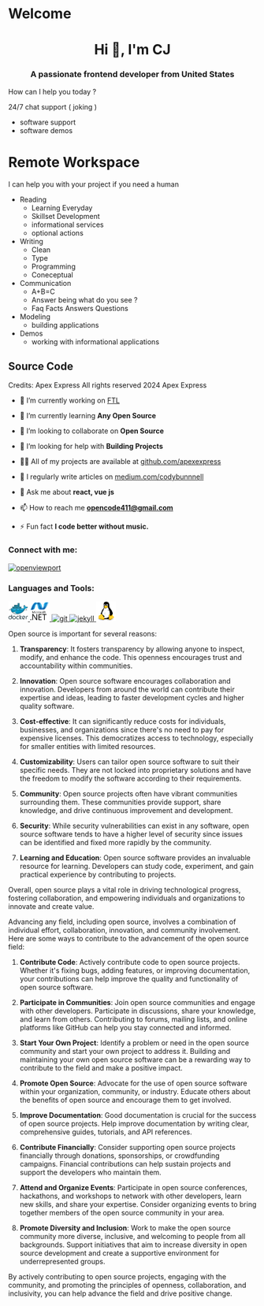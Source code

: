 # Welcome

<h1 align="center">Hi 👋, I'm CJ</h1>
<h3 align="center">A passionate frontend developer from United States</h3>

How can I help you today ?

24/7 chat support ( joking )

+ software support
+ software demos
  
# Remote Workspace
I can help you with your project if you need a human
  * Reading
    + Learning Everyday
    + Skillset Development
    + informational services
    + optional actions
  * Writing
     + Clean
     + Type
     + Programming
     + Coneceptual
  * Communication
     + A+B=C
     + Answer being what do you see ?
     + Faq Facts Answers Questions
  * Modeling
     + building applications
  * Demos
     + working with informational applications
## Source Code
Credits: Apex Express
<reserved> All rights reserved 2024 Apex Express

- 🔭 I’m currently working on [FTL](github.com/Apexexpress/FTL)

- 🌱 I’m currently learning **Any Open Source**

- 👯 I’m looking to collaborate on **Open Source**

- 🤝 I’m looking for help with **Building Projects**

- 👨‍💻 All of my projects are available at [github.com/apexexpress](github.com/apexexpress)

- 📝 I regularly write articles on [medium.com/codybunnnell](medium.com/codybunnnell)

- 💬 Ask me about **react, vue js**

- 📫 How to reach me **opencode411@gmail.com**

- ⚡ Fun fact **I code better without music.**

<h3 align="left">Connect with me:</h3>
<p align="left">
<a href="https://twitter.com/openviewport" target="blank"><img align="center" src="https://raw.githubusercontent.com/rahuldkjain/github-profile-readme-generator/master/src/images/icons/Social/twitter.svg" alt="openviewport" height="30" width="40" /></a>
</p>

<h3 align="left">Languages and Tools:</h3>
<p align="left"> <a href="https://www.docker.com/" target="_blank" rel="noreferrer"> <img src="https://raw.githubusercontent.com/devicons/devicon/master/icons/docker/docker-original-wordmark.svg" alt="docker" width="40" height="40"/> </a> <a href="https://dotnet.microsoft.com/" target="_blank" rel="noreferrer"> <img src="https://raw.githubusercontent.com/devicons/devicon/master/icons/dot-net/dot-net-original-wordmark.svg" alt="dotnet" width="40" height="40"/> </a> <a href="https://git-scm.com/" target="_blank" rel="noreferrer"> <img src="https://www.vectorlogo.zone/logos/git-scm/git-scm-icon.svg" alt="git" width="40" height="40"/> </a> <a href="https://jekyllrb.com/" target="_blank" rel="noreferrer"> <img src="https://www.vectorlogo.zone/logos/jekyllrb/jekyllrb-icon.svg" alt="jekyll" width="40" height="40"/> </a> <a href="https://www.linux.org/" target="_blank" rel="noreferrer"> <img src="https://raw.githubusercontent.com/devicons/devicon/master/icons/linux/linux-original.svg" alt="linux" width="40" height="40"/> </a> </p>


Open source is important for several reasons:

1. **Transparency**: It fosters transparency by allowing anyone to inspect, modify, and enhance the code. This openness encourages trust and accountability within communities.

2. **Innovation**: Open source software encourages collaboration and innovation. Developers from around the world can contribute their expertise and ideas, leading to faster development cycles and higher quality software.

3. **Cost-effective**: It can significantly reduce costs for individuals, businesses, and organizations since there's no need to pay for expensive licenses. This democratizes access to technology, especially for smaller entities with limited resources.

4. **Customizability**: Users can tailor open source software to suit their specific needs. They are not locked into proprietary solutions and have the freedom to modify the software according to their requirements.

5. **Community**: Open source projects often have vibrant communities surrounding them. These communities provide support, share knowledge, and drive continuous improvement and development.

6. **Security**: While security vulnerabilities can exist in any software, open source software tends to have a higher level of security since issues can be identified and fixed more rapidly by the community.

7. **Learning and Education**: Open source software provides an invaluable resource for learning. Developers can study code, experiment, and gain practical experience by contributing to projects.

Overall, open source plays a vital role in driving technological progress, fostering collaboration, and empowering individuals and organizations to innovate and create value.

Advancing any field, including open source, involves a combination of individual effort, collaboration, innovation, and community involvement. Here are some ways to contribute to the advancement of the open source field:

1. **Contribute Code**: Actively contribute code to open source projects. Whether it's fixing bugs, adding features, or improving documentation, your contributions can help improve the quality and functionality of open source software.

2. **Participate in Communities**: Join open source communities and engage with other developers. Participate in discussions, share your knowledge, and learn from others. Contributing to forums, mailing lists, and online platforms like GitHub can help you stay connected and informed.

3. **Start Your Own Project**: Identify a problem or need in the open source community and start your own project to address it. Building and maintaining your own open source software can be a rewarding way to contribute to the field and make a positive impact.

4. **Promote Open Source**: Advocate for the use of open source software within your organization, community, or industry. Educate others about the benefits of open source and encourage them to get involved.

5. **Improve Documentation**: Good documentation is crucial for the success of open source projects. Help improve documentation by writing clear, comprehensive guides, tutorials, and API references.

6. **Contribute Financially**: Consider supporting open source projects financially through donations, sponsorships, or crowdfunding campaigns. Financial contributions can help sustain projects and support the developers who maintain them.

7. **Attend and Organize Events**: Participate in open source conferences, hackathons, and workshops to network with other developers, learn new skills, and share your expertise. Consider organizing events to bring together members of the open source community in your area.

8. **Promote Diversity and Inclusion**: Work to make the open source community more diverse, inclusive, and welcoming to people from all backgrounds. Support initiatives that aim to increase diversity in open source development and create a supportive environment for underrepresented groups.

By actively contributing to open source projects, engaging with the community, and promoting the principles of openness, collaboration, and inclusivity, you can help advance the field and drive positive change.
